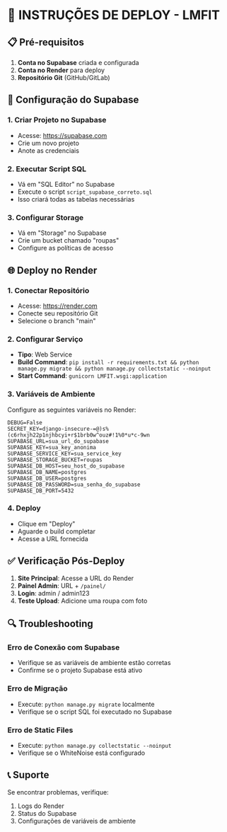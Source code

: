 # 🚀 INSTRUÇÕES DE DEPLOY - LMFIT

## 📋 Pré-requisitos

1. **Conta no Supabase** criada e configurada
2. **Conta no Render** para deploy
3. **Repositório Git** (GitHub/GitLab)

## 🔧 Configuração do Supabase

### 1. Criar Projeto no Supabase
- Acesse: https://supabase.com
- Crie um novo projeto
- Anote as credenciais

### 2. Executar Script SQL
- Vá em "SQL Editor" no Supabase
- Execute o script `script_supabase_correto.sql`
- Isso criará todas as tabelas necessárias

### 3. Configurar Storage
- Vá em "Storage" no Supabase
- Crie um bucket chamado "roupas"
- Configure as políticas de acesso

## 🌐 Deploy no Render

### 1. Conectar Repositório
- Acesse: https://render.com
- Conecte seu repositório Git
- Selecione o branch "main"

### 2. Configurar Serviço
- **Tipo**: Web Service
- **Build Command**: `pip install -r requirements.txt && python manage.py migrate && python manage.py collectstatic --noinput`
- **Start Command**: `gunicorn LMFIT.wsgi:application`

### 3. Variáveis de Ambiente
Configure as seguintes variáveis no Render:

```
DEBUG=False
SECRET_KEY=django-insecure-=@)s%(c6rhxjh22p1njhbcyi+r$1brb0w^ouz#!1%0*u*c-9wn
SUPABASE_URL=sua_url_do_supabase
SUPABASE_KEY=sua_key_anonima
SUPABASE_SERVICE_KEY=sua_service_key
SUPABASE_STORAGE_BUCKET=roupas
SUPABASE_DB_HOST=seu_host_do_supabase
SUPABASE_DB_NAME=postgres
SUPABASE_DB_USER=postgres
SUPABASE_DB_PASSWORD=sua_senha_do_supabase
SUPABASE_DB_PORT=5432
```

### 4. Deploy
- Clique em "Deploy"
- Aguarde o build completar
- Acesse a URL fornecida

## ✅ Verificação Pós-Deploy

1. **Site Principal**: Acesse a URL do Render
2. **Painel Admin**: URL + `/painel/`
3. **Login**: admin / admin123
4. **Teste Upload**: Adicione uma roupa com foto

## 🔍 Troubleshooting

### Erro de Conexão com Supabase
- Verifique se as variáveis de ambiente estão corretas
- Confirme se o projeto Supabase está ativo

### Erro de Migração
- Execute: `python manage.py migrate` localmente
- Verifique se o script SQL foi executado no Supabase

### Erro de Static Files
- Execute: `python manage.py collectstatic --noinput`
- Verifique se o WhiteNoise está configurado

## 📞 Suporte

Se encontrar problemas, verifique:
1. Logs do Render
2. Status do Supabase
3. Configurações de variáveis de ambiente